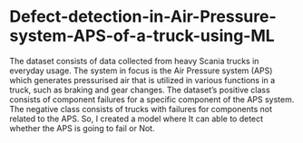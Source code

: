 # Defect-detection-in-Air-Pressure-system-APS-of-a-truck-using-ML
The dataset consists of data collected from heavy Scania trucks in everyday usage. The system in focus is the Air Pressure system (APS) which generates pressurised air that is utilized in various functions in a truck, such as braking and gear changes. The dataset’s positive class consists of component failures for a specific component of the APS system. The negative class consists of trucks with failures for components not related to the APS. So, I created a model where It can able to detect whether the APS is going to fail or Not.

